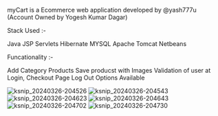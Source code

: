 myCart is a Ecommerce web application developed by @yash777u (Account Owned by Yogesh Kumar Dagar)

Stack Used :-

Java 
JSP
Servlets
Hibernate 
MYSQL
Apache Tomcat
Netbeans 


Funcationality :-

Add Category
Products
Save producst with Images
Validation of user at Login, Checkout Page 
Log Out Options Available

![ksnip_20240326-204526](https://github.com/yash777u/myCart/assets/95225950/d7e30630-7ef3-4741-988c-ea093027b2eb)
![ksnip_20240326-204543](https://github.com/yash777u/myCart/assets/95225950/7d235432-9823-4d50-84f5-844d55d49403)
![ksnip_20240326-204623](https://github.com/yash777u/myCart/assets/95225950/fe237be6-aad3-431c-bd12-ada92583a9f2)
![ksnip_20240326-204643](https://github.com/yash777u/myCart/assets/95225950/b1bec2f7-bc0b-4c76-a090-2bd4283470ba)
![ksnip_20240326-204702](https://github.com/yash777u/myCart/assets/95225950/aaef0810-bab4-4f27-8e7f-90a159767e89)
![ksnip_20240326-204730](https://github.com/yash777u/myCart/assets/95225950/c41533de-c0bd-4997-97eb-aa6c224b17bc)

